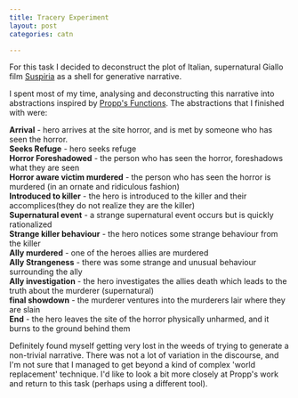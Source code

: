 ```yaml
---
title: Tracery Experiment
layout: post
categories: catn

---
```


For this task I decided to deconstruct the plot of Italian, supernatural Giallo film [Suspiria](https://en.wikipedia.org/wiki/Suspiria) as a shell for generative narrative.

I spent most of my time, analysing and deconstructing this narrative into abstractions inspired by [Propp's Functions](https://en.wikipedia.org/wiki/Vladimir_Propp#Functions). The abstractions that I finished with were:

**Arrival** - hero arrives at the site horror, and is met by someone who has seen the horror.<br>
**Seeks Refuge** - hero seeks refuge<br>
**Horror Foreshadowed** - the person who has seen the horror, foreshadows what they are seen<br>
**Horror aware victim murdered** - the person who has seen the horror is murdered (in an ornate and ridiculous fashion)<br>
**Introduced to killer** - the hero is introduced to the killer and their accomplices(they do not realize they are the killer)<br>
**Supernatural event** - a strange supernatural event occurs but is quickly rationalized<br>
**Strange killer behaviour** - the hero notices some strange behaviour from the killer<br>
**Ally murdered** - one of the heroes allies are murdered<br>
**Ally Strangeness** - there was some strange and unusual behaviour surrounding the ally<br>
**Ally investigation** - the hero investigates the allies death which leads to the truth about the murderer (supernatural)<br>
**final showdown** - the murderer ventures into the murderers lair where they are slain<br>
**End** - the hero leaves the site of the horror physically unharmed, and it burns to the ground behind them<br>


Definitely found myself getting very lost in the weeds of trying to generate a non-trivial narrative. There was not a lot of variation in the discourse, and I'm not sure that I managed to get beyond a kind of complex 'world replacement' technique. I'd like to look a bit more closely at Propp's work and return to this task (perhaps using a different tool).
